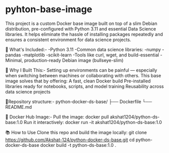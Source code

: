 # pyhton-base-image
This project is a custom Docker base image built on top of a slim Debian distribution, pre-configured with Python 3.11 and essential Data Science libraries. It helps eliminate the hassle of installing packages repeatedly and ensures a consistent environment for data science projects.

🔧 What's Included:-
-Python 3.11
-Common data science libraries:
-numpy
-pandas
-matplotlib
-scikit-learn
-Tools like curl, wget, and build-essential
-Minimal, production-ready Debian image (bullseye-slim)

🚀 Why I Built This:-
Setting up environments can be painful — especially when switching between machines or collaborating with others. This base image solves that by offering:
A fast, clean Docker build
Pre-installed libraries ready for notebooks, scripts, and model training
Reusability across data science projects

🔧Repository structure:-
python-docker-ds-base/
├── Dockerfile
└── README.md

🐳 Docker Hub Image:-
Pull the image:
docker pull akshat1204/python-ds-base:1.0
Run it interactively:
docker run -it akshat1204/python-ds-base:1.0

📚 How to Use
Clone this repo and build the image locally:
git clone https://github.com/Akshat-124/python-docker-ds-base.git
cd python-docker-ds-base
docker build -t python-ds-base:1.0 .
